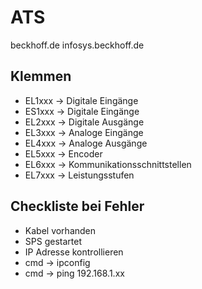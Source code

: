 # ATS

beckhoff.de
infosys.beckhoff.de

## Klemmen
- EL1xxx -> Digitale Eingänge
- ES1xxx -> Digitale Eingänge
- EL2xxx -> Digitale Ausgänge
- EL3xxx -> Analoge Eingänge
- EL4xxx -> Analoge Ausgänge
- EL5xxx -> Encoder
- EL6xxx -> Kommunikationsschnittstellen
- EL7xxx -> Leistungsstufen

## Checkliste bei Fehler
- Kabel vorhanden
- SPS gestartet
- IP Adresse kontrollieren
- cmd -> ipconfig 
- cmd -> ping 192.168.1.xx

